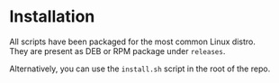 # Installation

All scripts have been packaged for the most common Linux distro.<br>
They are present as DEB or RPM package under `releases`.<br>

Alternatively, you can use the `install.sh` script in the root of the repo.
